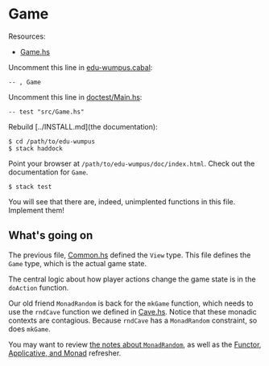 # Game

Resources:

* [Game.hs](../src/Game.hs)

Uncomment this line in [edu-wumpus.cabal](../edu-wumpus.cabal):

    -- , Game

Uncomment this line in [doctest/Main.hs](../doctest/Main.hs):

    -- test "src/Game.hs"

Rebuild [../INSTALL.md](the documentation):

    $ cd /path/to/edu-wumpus
    $ stack haddock

Point your browser at `/path/to/edu-wumpus/doc/index.html`.
Check out the documentation for `Game`.

    $ stack test

You will see that there are, indeed, unimplented functions in this file.
Implement them!

## What's going on

The previous file, [Common.hs](../src/Common.hs) defined the `View` type. This
file defines the `Game` type, which is the actual game state.

The central logic about how player actions change the game state is in
the `doAction` function.

Our old friend `MonadRandom` is back for the `mkGame` function, which needs to
use the `rndCave` function we defined in [Cave.hs](../src/Cave.hs).  Notice
that these monadic contexts are contagious. Because `rndCave` has a
`MonadRandom` constraint, so does `mkGame`.

You may want to review [the notes about `MonadRandom`](Cave.md#monadrandom),
as well as the [Functor, Applicative, and Monad](Monad.md) refresher.
